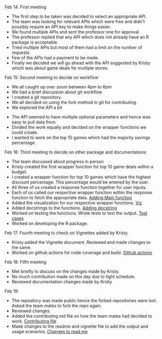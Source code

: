 
Feb 14: First meeting
* The first step to be taken was decided to select an appropriate API.
* The team was looking for relevant APIs which were free and didn't possibly require an API key to make things easier.
* We found multiple APIs and sent the professor one for approval.
* The professor replied that any API which does not already have an R package is acceptable.
* Tried multiple APIs but most of them had a limit on the number of requests.
* Few of the APIs had a payment to be made.
* Finally we decided we will go ahead with the API suggested by Kristy which was about game deals for multiple stores.


Feb 15: Second meeting to decide on workflow
*	We all caught up over zoom between 4pm to 6pm
*	We had a brief discussion about git workflow
*	I created a git repository.
*	We all decided on using the fork method in git for contributing.
*	We explored the API a bit
-	The API seemed to have multiple optional parameters and hence was easy to pull data from.
-	Divided the work equally and decided on the wrapper functions we could create.
-	I wanted to work on the top 10 games which had the majority savings percentage.

Feb 16:  Third meeting to decide on other package and documentations
*	The team discussed about progress in person
*	Kristy created the first wrapper function for top 10 game deals within a budget.
* I created a wrapper function for top 10 games which have the highest discount percentage. This percentage would be entered by the user.
*	All three of us created a response function together for user inputs.
*	Each of us called our respective wrapper function within the response function to fetch the appropriate data. [Adding Main function](https://github.com/DishaDH123/pcgamedeals/commit/6f9dfb7e70adde8479002368122b60659f2c4769)
*	Added the visualization for our respective wrapper functions. [Viz](https://github.com/DishaDH123/pcgamedeals/commit/ce7fee50d98086b6dc3fc178c92736d623591374)
*	Added docstrings to the functions. [Adding docstring](https://github.com/DishaDH123/pcgamedeals/commit/075f74a4df35249b9d3f185b48da5c4b40b31d96)
*	Worked on testing the functions. Wrote tests to test the output. [Test cases](https://github.com/DishaDH123/pcgamedeals/commit/485b2413f7998d8b289cf430a462d36451f31bee)
* Worked on developing the R package.

Feb 17: Fourth meeting to check on Vignettes added by Kristy.
* Kristy added the Vignette document. Reviewed and made changes to the same. 
* Worked on github actions for code coverage and build. [Github actions](https://github.com/DishaDH123/pcgamedeals/commit/77f6c56a3edcf339d85ead265b46ed955d654526)


Feb 18:  Fifth meeting
* Met briefly to discuss on the changes made by Kristy.
* No much contribution made on this day due to tight schedule.
* Reviewed documentation changes made by Kristy

Feb 19: 
* The repository was made public hence the forked repositories were lost. Asked the team mates to fork the repo again.
* Reviewed changes.
* Added the contributing.md file on how the team mates had decided to work. [Contributing file](https://github.com/DishaDH123/pcgamedeals/commit/1383e65720ce4cf1ac5aa8408701ffc3bb436699)
* Made changes to the readme and vignette file to add the output and usage scenarios. [Changes to read me](https://github.com/DishaDH123/pcgamedeals/commit/92d8d6c26dab9b8c676e5d36fcc4ff70bcba7f8d)
